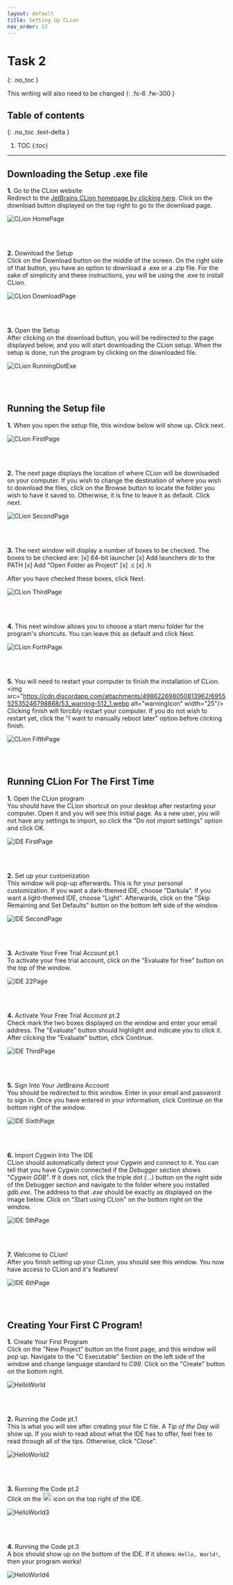 ```yaml
---
layout: default
title: Setting Up CLion
nav_order: 12
---
```


# Task 2
{: .no_toc }


This writing will also need to be changed
{: .fs-6 .fw-300 }

## Table of contents
{: .no_toc .text-delta }

1. TOC
{:toc}

---

## Downloading the Setup .exe file
**1.** Go to the CLion website
<br/>
Redirect to the [JetBrains CLion homepage by clicking here](https://www.jetbrains.com/clion/).
Click on the download button displayed on the top right to go to the download page.

![CLion HomePage](https://cdn.discordapp.com/attachments/498622698050813962/695025139766525952/unknown.png "HomePage")

<br/><br/>

**2.** Download the Setup
<br/>
Click on the Download button on the middle of the screen. On the right side of that button, you have an option to download a .exe or a .zip file. For the sake of simplicity and these instructions, you will be using the .exe to install CLion.

![CLion DownloadPage](https://cdn.discordapp.com/attachments/498622698050813962/695026972195028992/unknown.png "DownloadPage")

<br/><br/>

**3.** Open the Setup
<br/>
After clicking on the download button, you will be redirected to the page displayed below, and you will start downloading the CLion setup.
When the setup is done, run the program by clicking on the downloaded file.

![CLion RunningDotExe](https://cdn.discordapp.com/attachments/498622698050813962/695028299470209064/unknown.png ".exe")

<br/><br/>

## Running the Setup file
**1.** When you open the setup file, this window below will show up. Click next.

![CLion FirstPage](https://cdn.discordapp.com/attachments/694977588405469265/694991483794751650/unknown.png "First Page")

<br/><br/>

**2.** The next page displays the location of where CLion will be downloaded on your computer. 
If you wish to change the destination of where you wish to download the files, click on the Browse button to locate the folder you wish to have it saved to. Otherwise, it is fine to leave it as default.
Click next.

![CLion SecondPage](https://cdn.discordapp.com/attachments/694977588405469265/694991527985938542/unknown.png "Second Page")

<br/><br/>

**3.** The next window will display a number of boxes to be checked.
The boxes to be checked are:
[x] 64-bit launcher
[x] Add launchers dir to the PATH
[x] Add "Open Folder as Project"
[x] .c
[x] .h

After you have checked these boxes, click Next.
 
![CLion ThirdPage](https://cdn.discordapp.com/attachments/694977588405469265/694991864788418600/unknown.png "Third Page")

<br/><br/>

**4.** This next window allows you to choose a start menu folder for the program's shortcuts.
You can leave this as default and click Next.

![CLion ForthPage](https://cdn.discordapp.com/attachments/498622698050813962/695551842888712201/unknown.png "Forth Page")

<br/><br/>

**5.** You will need to restart your computer to finish the installation of CLion.
<br/>
<img src="https://cdn.discordapp.com/attachments/498622698050813962/695552535246798868/53_warning-512_1.webp alt="warningIcon" width="25"/> Clicking finish will forcibly restart your computer. If you do not wish to restart yet, click the "I want to manually reboot later" option before clicking finish. 

![CLion FifthPage](https://cdn.discordapp.com/attachments/694977588405469265/694992190035722300/unknown.png "Fifth Page")

<br/><br/>

## Running CLion For The First Time
**1.** Open the CLion program
<br/>
You should have the CLion shortcut on your desktop after restarting your computer. Open it and you will see this initial page.
As a new user, you will not have any settings to import, so click the "Do not import settings" option and click OK.

![IDE FirstPage](https://cdn.discordapp.com/attachments/694977588405469265/694992613002051614/unknown.png "IDE First Page")

<br/><br/>

**2.** Set up your customization
<br/>
This window will pop-up afterwards. This is for your personal customization. If you want a dark-themed IDE, choose "Darkula". If you want a light-themed IDE, choose "Light". 
Afterwards, click on the "Skip Remaining and Set Defaults" button on the bottom left side of the window. 

![IDE SecondPage](https://camo.githubusercontent.com/a78232fd2a715e4a36374aeba9d51b1b291b7137/68747470733a2f2f63646e2e646973636f72646170702e636f6d2f6174746163686d656e74732f3439383632323639383035303831333936322f3639353035343736303839333631323038332f756e6b6e6f776e2e706e67 "IDE Second Page")

<br/><br/>

**3.** Activate Your Free Trial Account pt.1
<br/>
To activate your free trial account, click on the "Evaluate for free" button on the top of the window.

![IDE 22Page](https://cdn.discordapp.com/attachments/498622698050813962/695056162843918336/unknown.png "IDE 22")

<br/><br/>

**4.** Activate Your Free Trial Account pt.2
<br/>
Check mark the two boxes displayed on the window and enter your email address.
The "Evaluate" button should highlight and indicate you to click it. After clicking the "Evaluate" button, click Continue. 

![IDE ThirdPage](https://cdn.discordapp.com/attachments/498622698050813962/695031517067346071/unknown.png "IDE Third Page")

<br/><br/>

**5.** Sign Into Your JetBrains Account
<br/>
You should be redirected to this window. Enter in your email and password to sign in. 
Once you have entered in your information, click Continue on the bottom right of the window.

![IDE SixthPage](https://cdn.discordapp.com/attachments/498622698050813962/695030756728242276/unknown.png "IDE Fourth Page")

<br/><br/>

**6.** Import Cygwin Into The IDE
<br/>
CLion should automatically detect your Cygwin and connect to it.
You can tell that you have Cygwin connected if the *Debugger* section shows "*Cygwin GDB*".
If it does not, click the triple dot *(...)* button on the right side of the Debugger section and navigate to the folder where you installed *gdb.exe*. The address to that *.exe* should be exactly as displayed on the image below.
Click on "Start using CLion" on the bottom right on the window.

![IDE 5thPage](https://cdn.discordapp.com/attachments/498622698050813962/695049719889657896/unknown.png "IDE 5th page")

</br><br/>

**7.** Welcome to CLion!
<br/>
After you finish setting up your CLion, you should see this window.
You now have access to CLion and it's features!

![IDE 6thPage](https://cdn.discordapp.com/attachments/694977588405469265/694995496720269363/unknown.png "IDE 6th page")

<br/><br/>

## Creating Your First C Program!

**1.** Create Your First Program
<br/>
Click on the "New Project" button on the front page, and this window will pop up.
Navigate to the "C Executable" Section on the left side of the window and change language standard to *C99*.
Click on the "Create" button on the bottom right.

![HelloWorld](https://cdn.discordapp.com/attachments/498622698050813962/695050703609135114/unknown.png "helloworld 1")

<br/><br/>

**2.** Running the Code pt.1
<br/>
This is what you will see after creating your file C file. 
A *Tip of the Day* will show up. If you wish to read about what the IDE has to offer, feel free to read through all of the tips. Otherwise, click "Close".

![HelloWorld2](https://cdn.discordapp.com/attachments/498622698050813962/695051257370509312/unknown.png "helloworld 2")

<br/><br/>

**3.** Running the Code pt.2
<br/>
Click on the <img src="https://cdn.discordapp.com/attachments/498622698050813962/695559765367193660/unknown.png" alt="playIcon" width="20"/> icon on the top right of the IDE. 

![HelloWorld3](https://cdn.discordapp.com/attachments/498622698050813962/695052272958439435/unknown.png "helloworld 3")

<br/><br/>

**4.** Running the Code pt.3
<br/>
A box should show up on the bottom of the IDE. If it shows: ```Hello, World!```, then your program works!

![HelloWorld4](https://cdn.discordapp.com/attachments/498622698050813962/695052779940478986/unknown.png "helloworld 4")
